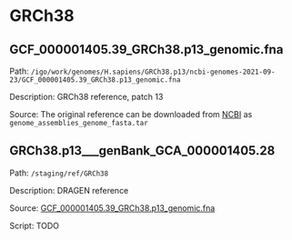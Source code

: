 # GRCh38
## GCF_000001405.39_GRCh38.p13_genomic.fna
Path: `/igo/work/genomes/H.sapiens/GRCh38.p13/ncbi-genomes-2021-09-23/GCF_000001405.39_GRCh38.p13_genomic.fna`

Description: GRCh38 reference, patch 13

Source: The original reference can be downloaded from [NCBI](https://www.ncbi.nlm.nih.gov/assembly/GCF_000001405.39/) as `genome_assemblies_genome_fasta.tar`

## GRCh38.p13___genBank_GCA_000001405.28
Path: `/staging/ref/GRCh38`

Description: DRAGEN reference

Source: [GCF_000001405.39_GRCh38.p13_genomic.fna](#GCF_000001405.39_GRCh38.p13_genomic.fna)

Script: TODO

